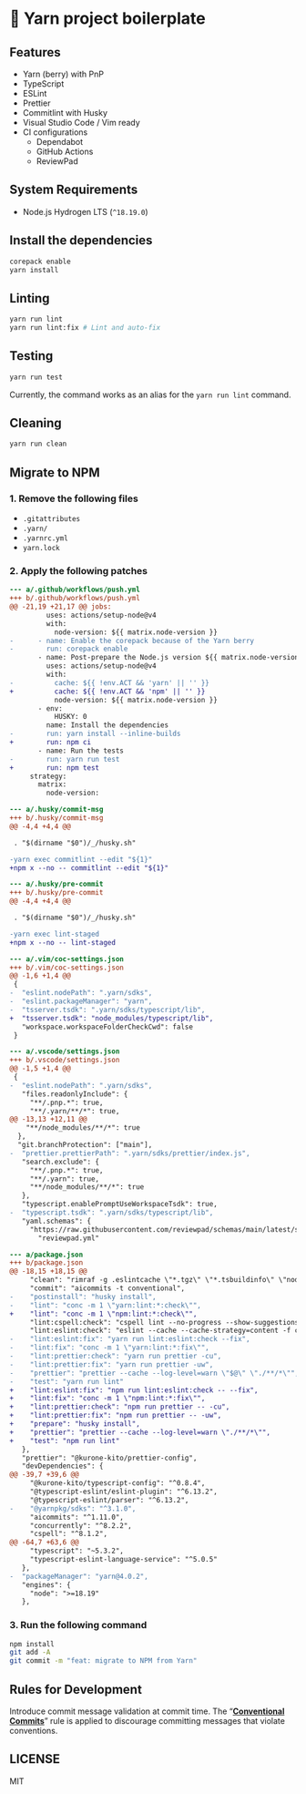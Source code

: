 # 📄 Yarn project boilerplate

## Features

- Yarn (berry) with PnP
- TypeScript
- ESLint
- Prettier
- Commitlint with Husky
- Visual Studio Code / Vim ready
- CI configurations
  - Dependabot
  - GitHub Actions
  - ReviewPad

## System Requirements

- Node.js Hydrogen LTS (`^18.19.0`)

## Install the dependencies

```sh
corepack enable
yarn install
```

## Linting

```sh
yarn run lint
yarn run lint:fix # Lint and auto-fix
```

## Testing

```sh
yarn run test
```

Currently, the command works as an alias for the `yarn run lint` command.

## Cleaning

```sh
yarn run clean
```

## Migrate to NPM

### 1. Remove the following files

- `.gitattributes`
- `.yarn/`
- `.yarnrc.yml`
- `yarn.lock`

### 2. Apply the following patches

```diff
--- a/.github/workflows/push.yml
+++ b/.github/workflows/push.yml
@@ -21,19 +21,17 @@ jobs:
         uses: actions/setup-node@v4
         with:
           node-version: ${{ matrix.node-version }}
-      - name: Enable the corepack because of the Yarn berry
-        run: corepack enable
       - name: Post-prepare the Node.js version ${{ matrix.node-version }} environment
         uses: actions/setup-node@v4
         with:
-          cache: ${{ !env.ACT && 'yarn' || '' }}
+          cache: ${{ !env.ACT && 'npm' || '' }}
           node-version: ${{ matrix.node-version }}
       - env:
           HUSKY: 0
         name: Install the dependencies
-        run: yarn install --inline-builds
+        run: npm ci
       - name: Run the tests
-        run: yarn run test
+        run: npm test
     strategy:
       matrix:
         node-version:
```

```diff
--- a/.husky/commit-msg
+++ b/.husky/commit-msg
@@ -4,4 +4,4 @@

 . "$(dirname "$0")/_/husky.sh"

-yarn exec commitlint --edit "${1}"
+npm x --no -- commitlint --edit "${1}"
```

```diff
--- a/.husky/pre-commit
+++ b/.husky/pre-commit
@@ -4,4 +4,4 @@

 . "$(dirname "$0")/_/husky.sh"

-yarn exec lint-staged
+npm x --no -- lint-staged
```

```diff
--- a/.vim/coc-settings.json
+++ b/.vim/coc-settings.json
@@ -1,6 +1,4 @@
 {
-  "eslint.nodePath": ".yarn/sdks",
-  "eslint.packageManager": "yarn",
-  "tsserver.tsdk": ".yarn/sdks/typescript/lib",
+  "tsserver.tsdk": "node_modules/typescript/lib",
   "workspace.workspaceFolderCheckCwd": false
 }
```

```diff
--- a/.vscode/settings.json
+++ b/.vscode/settings.json
@@ -1,5 +1,4 @@
 {
-  "eslint.nodePath": ".yarn/sdks",
   "files.readonlyInclude": {
     "**/.pnp.*": true,
     "**/.yarn/**/*": true,
@@ -13,13 +12,11 @@
    "**/node_modules/**/*": true
  },
  "git.branchProtection": ["main"],
-  "prettier.prettierPath": ".yarn/sdks/prettier/index.js",
   "search.exclude": {
     "**/.pnp.*": true,
     "**/.yarn": true,
     "**/node_modules/**/*": true
   },
   "typescript.enablePromptUseWorkspaceTsdk": true,
-  "typescript.tsdk": ".yarn/sdks/typescript/lib",
   "yaml.schemas": {
     "https://raw.githubusercontent.com/reviewpad/schemas/main/latest/schema.json": [
       "reviewpad.yml"
```

```diff
--- a/package.json
+++ b/package.json
@@ -18,15 +18,15 @@
     "clean": "rimraf -g .eslintcache \"*.tgz\" \"*.tsbuildinfo\" \"node_modules/.cache/**/*\"",
     "commit": "aicommits -t conventional",
-    "postinstall": "husky install",
-    "lint": "conc -m 1 \"yarn:lint:*:check\"",
+    "lint": "conc -m 1 \"npm:lint:*:check\"",
     "lint:cspell:check": "cspell lint --no-progress --show-suggestions -u \"./**/*\"",
     "lint:eslint:check": "eslint --cache --cache-strategy=content -f codeframe \"./**/*\"",
-    "lint:eslint:fix": "yarn run lint:eslint:check --fix",
-    "lint:fix": "conc -m 1 \"yarn:lint:*:fix\"",
-    "lint:prettier:check": "yarn run prettier -cu",
-    "lint:prettier:fix": "yarn run prettier -uw",
-    "prettier": "prettier --cache --log-level=warn \"$@\" \"./**/*\"",
-    "test": "yarn run lint"
+    "lint:eslint:fix": "npm run lint:eslint:check -- --fix",
+    "lint:fix": "conc -m 1 \"npm:lint:*:fix\"",
+    "lint:prettier:check": "npm run prettier -- -cu",
+    "lint:prettier:fix": "npm run prettier -- -uw",
+    "prepare": "husky install",
+    "prettier": "prettier --cache --log-level=warn \"./**/*\"",
+    "test": "npm run lint"
   },
   "prettier": "@kurone-kito/prettier-config",
   "devDependencies": {
@@ -39,7 +39,6 @@
     "@kurone-kito/typescript-config": "^0.8.4",
     "@typescript-eslint/eslint-plugin": "^6.13.2",
     "@typescript-eslint/parser": "^6.13.2",
-    "@yarnpkg/sdks": "^3.1.0",
     "aicommits": "^1.11.0",
     "concurrently": "^8.2.2",
     "cspell": "^8.1.2",
@@ -64,7 +63,6 @@
     "typescript": "~5.3.2",
     "typescript-eslint-language-service": "^5.0.5"
   },
-  "packageManager": "yarn@4.0.2",
   "engines": {
     "node": ">=18.19"
   },
```

### 3. Run the following command

```sh
npm install
git add -A
git commit -m "feat: migrate to NPM from Yarn"
```

## Rules for Development

Introduce commit message validation at commit time.
The “**[Conventional Commits](https://www.conventionalcommits.org/ja/)**”
rule is applied to discourage committing messages that violate conventions.

## LICENSE

MIT
